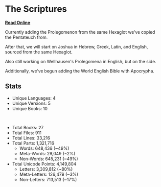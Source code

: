 # The Scriptures

**[Read Online](https://r-neal-kelly.github.io/the_scriptures/)**

Currently adding the Prolegomenon from the same Hexaglot we've copied the Pentateuch from.

After that, we will start on Joshua in Hebrew, Greek, Latin, and English, sourced from the same Hexaglot.

Also still working on Wellhausen's Prolegomena in English, but on the side.

Additionally, we've begun adding the World English Bible with Apocrypha.

## Stats

- Unique Languages: 4
- Unique Versions: 5
- Unique Books: 10

<br>

- Total Books: 27
- Total Files: 911
- Total Lines: 33,216
- Total Parts: 1,321,716
    - Words: 648,436 (~49%)
    - Meta-Words: 28,049 (~2%)
    - Non-Words: 645,231 (~49%)
- Total Unicode Points: 4,149,804
    - Letters: 3,309,812 (~80%)
    - Meta-Letters: 126,479 (~3%)
    - Non-Letters: 713,513 (~17%)
